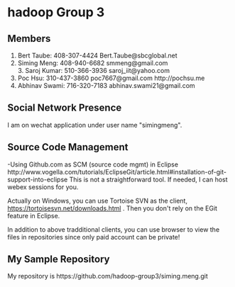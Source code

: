 # 
<H1>hadoop Group 3</h1>
<h2>Members</h2>
<OL>
<li>Bert Taube:    408-307-4424  Bert.Taube@sbcglobal.net</li>
<li>Siming Meng:   408-940-6682  smmeng@gmail.com</li>
3. Saroj Kumar:   510-366-3936  saroj_iit@yahoo.com</li>
<li>Poc Hsu:       310-437-3860  poc7667@gmail.com  http://pochsu.me</li>
<li>Abhinav Swami: 716-320-7183  abhinav.swami21@gmail.com</li>
</ol>

<h2>Social Network Presence</h2>
I am on wechat application under user name "simingmeng". 

<h2> Source Code Management</h2>
-Using Github.com as SCM (source code mgmt) in Eclipse
http://www.vogella.com/tutorials/EclipseGit/article.html#installation-of-git-support-into-eclipse
This is not a straightforward tool. If needed, I can host webex sessions for you.

Actually on Windows, you can use Tortoise SVN as the client, https://tortoisesvn.net/downloads.html . Then you don't rely on   the EGit feature in Eclipse. 

In addition to above tradditional clients, you can use browser to view the files in repositories since only paid account can be private!

<h2>My Sample Repository </h2>
My repository is https://github.com/hadoop-group3/siming.meng.git
